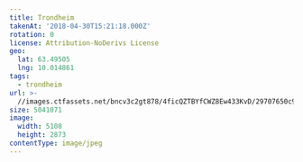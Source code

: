 ```yaml
---
title: Trondheim
takenAt: '2018-04-30T15:21:18.000Z'
rotation: 0
license: Attribution-NoDerivs License
geo:
  lat: 63.49505
  lng: 10.014861
tags:
  - trondheim
url: >-
  //images.ctfassets.net/bncv3c2gt878/4ficQZTBYfCWZ8Ew433KvD/29707650c9dfafcee5cd6a9fb36ae46b/trondheim_27074882717_o
size: 5041071
image:
  width: 5108
  height: 2873
contentType: image/jpeg
---
```


